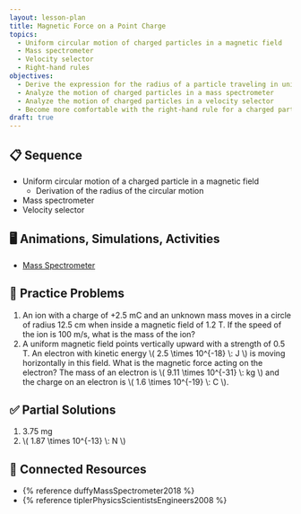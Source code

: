 ```yaml
---
layout: lesson-plan
title: Magnetic Force on a Point Charge
topics:
  - Uniform circular motion of charged particles in a magnetic field
  - Mass spectrometer
  - Velocity selector
  - Right-hand rules
objectives:
  - Derive the expression for the radius of a particle traveling in uniform circular motion in a magnetic field
  - Analyze the motion of charged particles in a mass spectrometer
  - Analyze the motion of charged particles in a velocity selector
  - Become more comfortable with the right-hand rule for a charged particle in a magnetic field
draft: true
---
```


## 📋 Sequence

* Uniform circular motion of a charged particle in a magnetic field
  * Derivation of the radius of the circular motion
* Mass spectrometer
* Velocity selector

## 🖥️ Animations, Simulations, Activities

* [Mass Spectrometer](https://physics.bu.edu/~duffy/HTML5/mass_spectrometer.html)

## 📝 Practice Problems

1. An ion with a charge of +2.5 mC and an unknown mass moves in a circle of radius 12.5 cm when inside a magnetic field of 1.2 T. If the speed of the ion is 100 m/s, what is the mass of the ion?
2. A uniform magnetic field points vertically upward with a strength of 0.5 T. An electron with kinetic energy \\( 2.5 \times 10^{-18} \\: J \\) is moving horizontally in this field. What is the magnetic force acting on the electron? The mass of an electron is \\( 9.11 \times 10^{-31} \\: kg \\) and the charge on an electron is \\( 1.6 \times 10^{-19} \\: C \\).

## ✅ Partial Solutions

1. 3.75 mg
2. \\( 1.87 \\times 10^{-13} \\: N \\)

## 📘 Connected Resources

* {% reference duffyMassSpectrometer2018 %}
* {% reference tiplerPhysicsScientistsEngineers2008 %}
